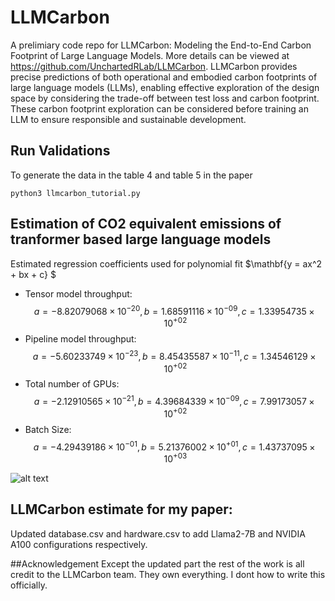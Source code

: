 # LLMCarbon
A prelimiary code repo for LLMCarbon: Modeling the End-to-End Carbon Footprint of Large Language Models. More details can be viewed at https://github.com/UnchartedRLab/LLMCarbon. LLMCarbon provides precise predictions of both operational and embodied carbon footprints of large language models (LLMs), enabling effective exploration of the design space by considering the trade-off between test loss and carbon footprint. These carbon footprint exploration can be considered before training an LLM to ensure responsible and sustainable development.

## Run Validations
To generate the data in the table 4 and table 5 in the paper
```
python3 llmcarbon_tutorial.py
```

## Estimation of CO2 equivalent emissions of tranformer based large language models
Estimated regression coefficients used for polynomial fit  $\mathbf{y = ax^2 + bx + c} $
- Tensor model throughput: $$a= -8.82079068\times 10^{-20},  b= 1.68591116\times 10^{-09},  c= 1.33954735\times 10^{+02}$$
- Pipeline model throughput: $$a= -5.60233749\times 10^{-23},  b= 8.45435587\times 10^{-11},  c= 1.34546129\times 10^{+02}$$
- Total number of GPUs: $$a= -2.12910565\times 10^{-21},  b= 4.39684339\times 10^{-09},  c=7.99173057\times 10^{+02}$$
- Batch Size: $$a = -4.29439186\times 10^{-01},  b= 5.21376002\times 10^{+01},  c= 1.43737095\times 10^{+03}$$

![alt text](https://github.com/SotaroKaneda/MLCarbon/blob/main/img/ml_para_set_1.jpg)

## LLMCarbon estimate for my paper:
Updated database.csv and hardware.csv to add Llama2-7B and NVIDIA A100 configurations respectively.

##Acknowledgement
Except the updated part the rest of the work is all credit to the LLMCarbon team. They own everything. I dont how to write this officially.

